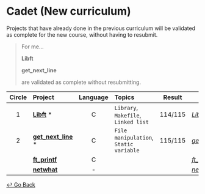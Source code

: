 # Cadet (New curriculum)

Projects that have already done in the previous curriculum will be validated as complete for the new course, without having to resubmit.

>  For me...
>
>  **Libft**
>
>  **get_next_line**
>
>  are validated as complete without resubmitting.

| Circle | Project               | Language | Topics                                 | Result  | PDF                      |
| :----: | :-------------------- | :------: | :------------------------------------- | :-----: | ------------------------ |
|   1    | [**Libft**] *         |    C     | `Library`, `Makefile`, `Linked list`   | 114/115 | [*Libft.en.pdf*]         |
|   2    | [**get_next_line**] * |    C     | `File manipulation`, `Static variable` | 115/115 | [*get_next_line.en.pdf*] |
|        | [**ft_printf**]       |    C     |                                        |         | [*ft_printf.en.pdf*]     |
|        | [**netwhat**]         |    -     |                                        |         | [*netwhat.en.pdf*]       |

[**Libft**]: https://github.com/lisy0123/42/tree/master/Cadet_old/libft
[**get_next_line**]: https://github.com/lisy0123/42/tree/master/Cadet_old/get_next_line
[**ft_printf**]: https://github.com/lisy0123/42/blob/master/Cadet_new/ft_printf/README.md
[**netwhat**]: https://github.com/lisy0123/42/blob/master/Cadet_new/netwhat/README.md
[*Libft.en.pdf*]: https://github.com/lisy0123/42/blob/master/Cadet_new/PDF/libft.en.pdf
[*get_next_line.en.pdf*]: https://github.com/lisy0123/42/blob/master/Cadet_new/PDF/get_next_line.en.pdf
[*ft_printf.en.pdf*]: https://github.com/lisy0123/42/blob/master/Cadet_new/PDF/ft_printf.en.pdf
[*netwhat.en.pdf*]: https://github.com/lisy0123/42/blob/master/Cadet_new/PDF/netwhat.en.pdf



[↩️ Go Back](https://github.com/lisy0123/42)